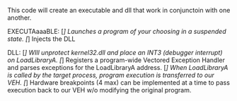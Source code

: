 
This code will create an executable and dll that work in conjunctoin with one another.

EXECUTAaaaBLE:
[*] Launches a program of your choosing in a suspended state.
[*] Injects the DLL

DLL:
[*] WIll unprotect kernel32.dll and place an INT3 (debugger interrupt) on LoadLibraryA.
[*] Registers a program-wide Vectored Exception Handler and parses exceptions for the LoadLibraryA address.
[*] When LoadLibraryA is called by the target process, program execution is transferred to our VEH. 
[*] Hardware breakpoints (4 max) can be implemented at a time to pass execution back to our VEH w/o modifying the original program.
